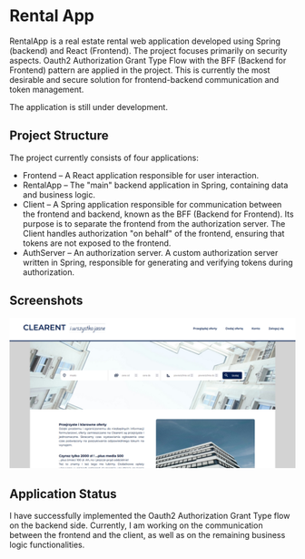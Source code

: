 
# Rental App

RentalApp is a real estate rental web application developed using Spring (backend) and React (Frontend). The project focuses primarily on security aspects. Oauth2 Authorization Grant Type Flow with the BFF (Backend for Frontend) pattern are applied in the project. This is currently the most desirable and secure solution for frontend-backend communication and token management.

The application is still under development.

## Project Structure


The project currently consists of four applications:
- Frontend – A React application responsible for user interaction.
- RentalApp – The "main" backend application in Spring, containing data and business logic.
- Client – A Spring application responsible for communication between the frontend and backend, known as the BFF (Backend for Frontend). Its purpose is to separate the frontend from the authorization server. The Client handles authorization "on behalf" of the frontend, ensuring that tokens are not exposed to the frontend.
- AuthServer – An authorization server. A custom authorization server written in Spring, responsible for generating and verifying tokens during authorization.
## Screenshots
<img src="/screenshots/homepagev2.png" />


## Application Status

I have successfully implemented the Oauth2 Authorization Grant Type flow on the backend side. Currently, I am working on the communication between the frontend and the client, as well as on the remaining business logic functionalities.
